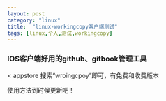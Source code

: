 ```yaml
---
layout: post
category: "linux"
title:  "linux-workingcopy客户端测试"
tags: [linux,个人,测试,workingcopy]
---
```


### IOS客户端好用的github、gitbook管理工具
< appstore 搜索“wroingcpoy”即可，有免费和收费版本

使用方法到时候更新吧！

